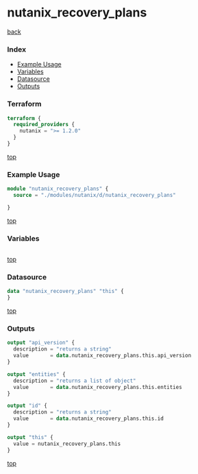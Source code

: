 # nutanix_recovery_plans

[back](../nutanix.md)

### Index

- [Example Usage](#example-usage)
- [Variables](#variables)
- [Datasource](#datasource)
- [Outputs](#outputs)

### Terraform

```terraform
terraform {
  required_providers {
    nutanix = ">= 1.2.0"
  }
}
```

[top](#index)

### Example Usage

```terraform
module "nutanix_recovery_plans" {
  source = "./modules/nutanix/d/nutanix_recovery_plans"

}
```

[top](#index)

### Variables

```terraform
```

[top](#index)

### Datasource

```terraform
data "nutanix_recovery_plans" "this" {
}
```

[top](#index)

### Outputs

```terraform
output "api_version" {
  description = "returns a string"
  value       = data.nutanix_recovery_plans.this.api_version
}

output "entities" {
  description = "returns a list of object"
  value       = data.nutanix_recovery_plans.this.entities
}

output "id" {
  description = "returns a string"
  value       = data.nutanix_recovery_plans.this.id
}

output "this" {
  value = nutanix_recovery_plans.this
}
```

[top](#index)